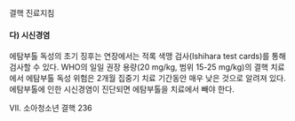 결핵 진료지침

#### 다) 시신경염
에탐부톨 독성의 초기 징후는 연장에서는 적록 색맹 검사(Ishihara test cards)를 통해 검사할 수 있다. WHO의 일일 권장 용량(20 mg/kg, 범위 15-25 mg/kg)의 결핵 치료에서 에탐부톨 독성 위험은 2개월 집중기 치료 기간동안 매우 낮은 것으로 알려져 있다. 에탐부톨에 인한 시신경염이 진단되면 에탐부톨을 치료에서 빼야 한다.

VII. 소아청소년 결핵 <PAGE>236